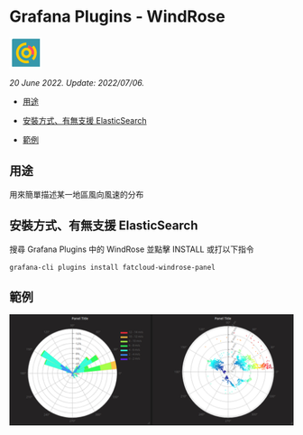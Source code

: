 # Grafana Plugins - WindRose

![img](WindRose_icon.png)

*20 June 2022. Update: 2022/07/06.*

* [用途](#use)

* [安裝方式、有無支援 ElasticSearch](#install)

* [範例](#example)

<h2 id="use">用途</h2>

用來簡單描述某一地區風向風速的分布

<h2 id="install">安裝方式、有無支援 ElasticSearch</h2>

搜尋 Grafana Plugins 中的 WindRose 並點擊 INSTALL 或打以下指令

    grafana-cli plugins install fatcloud-windrose-panel

<h2 id="example">範例</h2>

![img](WindRose.png)

